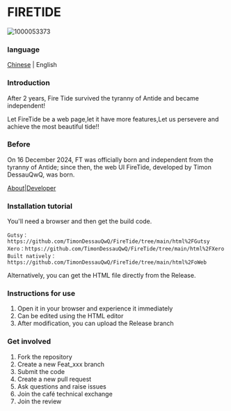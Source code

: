 # FIRETIDE

![1000053373](https://github.com/user-attachments/assets/71014958-eaf4-4b67-ba99-f6cc97134858)

### language

[Chinese](./README.md) | English

### Introduction

After 2 years, Fire Tide survived the tyranny of Antide and became independent!

Let FireTide be a web page,let it have more features,Let us persevere and achieve the most beautiful tide!!

### Before

On 16 December 2024, FT was officially born and independent from the tyranny of Antide; since then, the web UI FireTide, developed by Timon DessauQwQ, was born.

[About](./other/About.en.md)|[Developer](./开发人员名单.md)

### Installation tutorial

You'll need a browser and then get the build code.

    Gutsy：https://github.com/TimonDessauQwQ/FireTide/tree/main/html%2FGutsy
    Xero：https://github.com/TimonDessauQwQ/FireTide/tree/main/html%2FXero
    Built natively：https://github.com/TimonDessauQwQ/FireTide/tree/main/html%2FoWeb

Alternatively, you can get the HTML file directly from the Release.

### Instructions for use

1. Open it in your browser and experience it immediately
2. Can be edited using the HTML editor
3. After modification, you can upload the Release branch

### Get involved

1. Fork the repository
2. Create a new Feat_xxx branch
3. Submit the code
4. Create a new pull request
5. Ask questions and raise issues
6. Join the café technical exchange
7. Join the review
